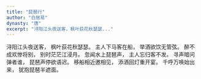 ```yaml
---
title: "琵琶行"
author: "白居易"
dynasty: "唐"
excerpt: "浔阳江头夜送客，枫叶荻花秋瑟瑟..."
---
```


浔阳江头夜送客，
枫叶荻花秋瑟瑟。
主人下马客在船，
举酒欲饮无管弦。
醉不成欢惨将别，
别时茫茫江浸月。
忽闻水上琵琶声，
主人忘归客不发。
寻声暗问弹者谁，
琵琶声停欲语迟。
移船相近邀相见，
添酒回灯重开宴。
千呼万唤始出来，
犹抱琵琶半遮面。
